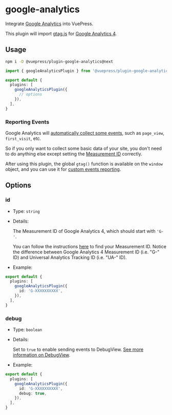 # google-analytics

<NpmBadge package="@vuepress/plugin-google-analytics" />

Integrate [Google Analytics](https://analytics.google.com/) into VuePress.

This plugin will import [gtag.js](https://developers.google.com/analytics/devguides/collection/gtagjs) for [Google Analytics 4](https://support.google.com/analytics/answer/10089681).

## Usage

```bash
npm i -D @vuepress/plugin-google-analytics@next
```

```ts
import { googleAnalyticsPlugin } from '@vuepress/plugin-google-analytics'

export default {
  plugins: [
    googleAnalyticsPlugin({
      // options
    }),
  ],
}
```

### Reporting Events

Google Analytics will [automatically collect some events](https://support.google.com/analytics/answer/9234069), such as `page_view`, `first_visit`, etc.

So if you only want to collect some basic data of your site, you don't need to do anything else except setting the [Measurement ID](#id) correctly.

After using this plugin, the global `gtag()` function is available on the `window` object, and you can use it for [custom events reporting](https://developers.google.com/analytics/devguides/collection/ga4/events).

## Options

### id

- Type: `string`

- Details:

  The Measurement ID of Google Analytics 4, which should start with `'G-'`.

  You can follow the instructions [here](https://support.google.com/analytics/answer/9539598) to find your Measurement ID. Notice the difference between Google Analytics 4 Measurement ID (i.e. "G-" ID) and Universal Analytics Tracking ID (i.e. "UA-" ID).

- Example:

```ts
export default {
  plugins: [
    googleAnalyticsPlugin({
      id: 'G-XXXXXXXXXX',
    }),
  ],
}
```

### debug

- Type: `boolean`

- Details:

  Set to `true` to enable sending events to DebugView. [See more information on DebugView](https://support.google.com/analytics/answer/7201382).

- Example:

```ts
export default {
  plugins: [
    googleAnalyticsPlugin({
      id: 'G-XXXXXXXXXX',
      debug: true,
    }),
  ],
}
```
